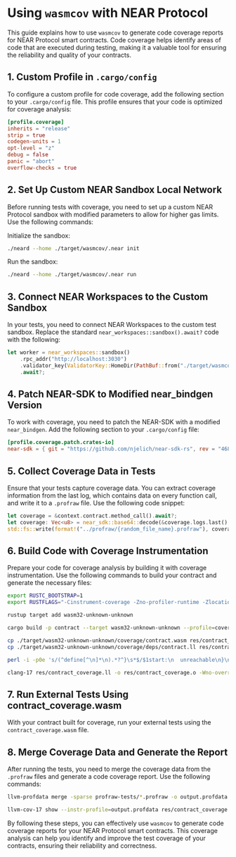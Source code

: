 # Using `wasmcov` with NEAR Protocol

This guide explains how to use `wasmcov` to generate code coverage reports for NEAR Protocol smart contracts. Code coverage helps identify areas of code that are executed during testing, making it a valuable tool for ensuring the reliability and quality of your contracts.

## 1. Custom Profile in `.cargo/config`

To configure a custom profile for code coverage, add the following section to your `.cargo/config` file. This profile ensures that your code is optimized for coverage analysis:

```toml
[profile.coverage]
inherits = "release"
strip = true
codegen-units = 1
opt-level = "z"
debug = false
panic = "abort"
overflow-checks = true
```

## 2. Set Up Custom NEAR Sandbox Local Network

Before running tests with coverage, you need to set up a custom NEAR Protocol sandbox with modified parameters to allow for higher gas limits. Use the following commands:

Initialize the sandbox:

```bash
./neard --home ./target/wasmcov/.near init
```

Run the sandbox:

```bash
./neard --home ./target/wasmcov/.near run
```

## 3. Connect NEAR Workspaces to the Custom Sandbox

In your tests, you need to connect NEAR Workspaces to the custom test sandbox. Replace the standard `near_workspaces::sandbox().await?` code with the following:

```rust
let worker = near_workspaces::sandbox()
    .rpc_addr("http://localhost:3030")
    .validator_key(ValidatorKey::HomeDir(PathBuf::from("./target/wasmcov/.near")))
    .await?;
```

## 4. Patch NEAR-SDK to Modified near_bindgen Version

To work with coverage, you need to patch the NEAR-SDK with a modified `near_bindgen`. Add the following section to your `.cargo/config` file:

```toml
[profile.coverage.patch.crates-io]
near-sdk = { git = "https://github.com/njelich/near-sdk-rs", rev = "468b5e585dc0ce0cee3d56f446c4a6054fb08f00" }
```

## 5. Collect Coverage Data in Tests

Ensure that your tests capture coverage data. You can extract coverage information from the last log, which contains data on every function call, and write it to a `.profraw` file. Use the following code snippet:

```rust
let coverage = &context.contract.method_call().await?;
let coverage: Vec<u8> = near_sdk::base64::decode(&coverage.logs.last().unwrap()).unwrap();
std::fs::write(format!("../profraw/{random_file_name}.profraw"), coverage).unwrap();
```

## 6. Build Code with Coverage Instrumentation

Prepare your code for coverage analysis by building it with coverage instrumentation. Use the following commands to build your contract and generate the necessary files:

```bash
export RUSTC_BOOTSTRAP=1
export RUSTFLAGS="-Cinstrument-coverage -Zno-profiler-runtime -Zlocation-detail=none --emit=llvm-ir"

rustup target add wasm32-unknown-unknown

cargo build -p contract --target wasm32-unknown-unknown --profile=coverage

cp ./target/wasm32-unknown-unknown/coverage/contract.wasm res/contract_coverage.wasm
cp ./target/wasm32-unknown-unknown/coverage/deps/contract.ll res/contract_coverage.ll

perl -i -p0e 's/(^define[^\n]*\n).*?^}\s*$/$1start:\n  unreachable\n}\n/gms' res/contract_coverage.ll

clang-17 res/contract_coverage.ll -o res/contract_coverage.o -Wno-override-module -c
```

## 7. Run External Tests Using contract_coverage.wasm

With your contract built for coverage, run your external tests using the `contract_coverage.wasm` file.

## 8. Merge Coverage Data and Generate the Report

After running the tests, you need to merge the coverage data from the `.profraw` files and generate a code coverage report. Use the following commands:

```bash
llvm-profdata merge -sparse profraw-tests/*.profraw -o output.profdata

llvm-cov-17 show --instr-profile=output.profdata res/contract_coverage.o --format=html -output-dir=wasmcov/
```

By following these steps, you can effectively use `wasmcov` to generate code coverage reports for your NEAR Protocol smart contracts. This coverage analysis can help you identify and improve the test coverage of your contracts, ensuring their reliability and correctness.